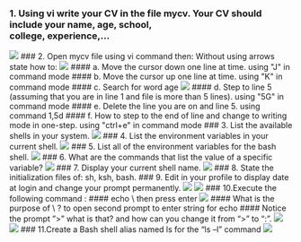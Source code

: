 ### 1. Using vi write your CV in the file mycv. Your CV should include your name, age, school, <br/> college, experience,...
<img src="./pics/01.png"/>
### 2. Open mycv file using vi command then: Without using arrows state how to:
<img src="./pics/02.png"/>
#### a. Move the cursor down one line at time.
using "J" in command mode
#### b. Move the cursor up one line at time.
using "K" in command mode
#### c. Search for word age
<img src="./pics/02-03.png"/>
#### d. Step to line 5 (assuming that you are in line 1 and file is more than 5 lines).
using "5G" in command mode 
#### e. Delete the line you are on and line 5.
using command 1,5d
#### f. How to step to the end of line and change to writing mode in one-step.
using "ctrl+e" in command mode
### 3. List the available shells in your system.
<img src="./pics/03.png"/>
### 4. List the environment variables in your current shell.
<img src="./pics/04.png"/>
### 5. List all of the environment variables for the bash shell.
<img src="./pics/05.png"/>
### 6. What are the commands that list the value of a specific variable?
<img src="./pics/06.png"/>
### 7. Display your current shell name.
<img src="./pics/07.png"/>
### 8. State the initialization files of: sh, ksh, bash.
### 9. Edit in your profile to display date at login and change your prompt permanently.
<img src="./pics/09-1.png"/>
<img src="./pics/09-2.png"/>
### 10.Execute the following command :
#### echo \ then press enter
<img src="./pics/10-1.png"/>
#### What is the purpose of \ ?
to open second prompt to enter string for echo
#### Notice the prompt ”>” what is that? and how can you change it from “>” to “:”.
<img src="./pics/10-02.png"/>
<img src="./pics/10-03.png"/>
### 11.Create a Bash shell alias named ls for the “ls –l” command
<img src="./pics/11.png"/>
